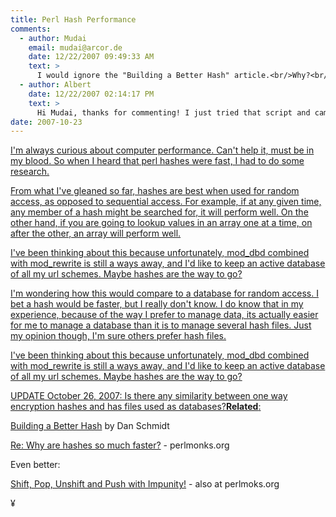 ```yaml
---
title: Perl Hash Performance
comments:
  - author: Mudai
    email: mudai@arcor.de
    date: 12/22/2007 09:49:33 AM
    text: >
      I would ignore the "Building a Better Hash" article.<br/>Why?<br/><br/>      use Benchmark;<br/><br/>      for $i (1..10) {$little_hash{$i} = $i}<br/>      for $i (1..100) {$big_hash{$i} = $i}<br/><br/>      # make it a hash test (instead of an array test)<br/>      $lkeys = [keys %little_hash];<br/>      $bkeys = [keys %big_hash];<br/><br/>      timethese (1000000, {<br/>                  little =&gt; sub {$foo = (@$lkeys)[rand @$lkeys]},<br/>                  big =&gt; sub {$foo =  (@$bkeys)[rand @$bkeys]},<br/>                 });
  - author: Albert
    date: 12/22/2007 02:14:17 PM
    text: >
      Hi Mudai, thanks for commenting! I just tried that script and came up with this:<br/><pre><br/>Benchmark: timing 1000000 iterations of big, little...<br/>       big:  0 wallclock secs ( 0.51 usr +  0.00 sys =  0.51 CPU) @ 1960784.31/s (n=1000000)<br/>    little:  1 wallclock secs ( 0.43 usr +  0.00 sys =  0.43 CPU) @ 2325581.40/s (n=1000000)<br/></pre>
date: 2007-10-23
---
```

<a href="http://www.docunext.com/2007/10/23/perl-hash-performance/">

I'm always curious about computer performance. Can't help it, must be in my blood. So when I heard that perl hashes were fast, I had to do some research.

From what I've gleaned so far, hashes are best when used for random access, as opposed to sequential access.  For example, if at any given time, any member of a hash might be searched for, it will perform well. On the other hand, if you are going to lookup values in an array one at a time, on after the other, an array will perform well.

I've been thinking about this because unfortunately, mod_dbd combined with mod_rewrite is still a ways away, and I'd like to keep an active database of all my url schemes. Maybe hashes are the way to go?

I'm wondering how this would compare to a database for random access. I bet a hash would be faster, but I really don't know. I do know that in my experience, because of the way I prefer to manage data, its actually easier for me to manage a database than it is to manage several hash files. Just my opinion though, I'm sure others prefer hash files.

I've been thinking about this because unfortunately, mod_dbd combined with mod_rewrite is still a ways away, and I'd like to keep an active database of all my url schemes. Maybe hashes are the way to go?

UPDATE October 26, 2007: Is there any similarity between one way encryption hashes and has files used as databases?<b>Related</b>:

<a href="http://www.dfan.org/real/tpj_hash.html">Building a Better Hash</a> by Dan Schmidt

<a href="http://www.perlmonks.org/?node_id=18684">Re: Why are hashes so much faster?</a> - perlmonks.org

Even better:

<a href="http://perlmonks.org/index.pl?node_id=17890">Shift, Pop, Unshift and Push with Impunity!</a> - also at perlmoks.org

¥

